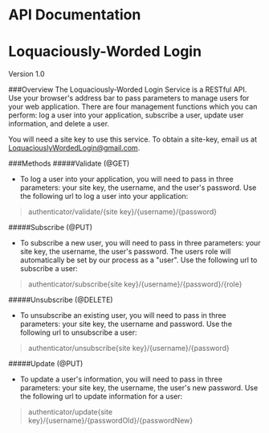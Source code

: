 API Documentation
=======
Loquaciously-Worded Login
=======
Version 1.0

###Overview
The Loquaciously-Worded Login Service is a RESTful API. Use your browser's address bar to pass parameters to manage users for your web application. There are four management functions which you can perform: log a user into your application, subscribe a user, update user information, and delete a user.

You will need a site key to use this service. To obtain a site-key, email us at LoquaciouslyWordedLogin@gmail.com.

###Methods
#####Validate (@GET)
* To log a user into your application, you will need to pass in three parameters: your site key, the username, and the user's password. Use the following url to log a user into your application:

>  authenticator/validate/{site key}/{username}/{password}

#####Subscribe (@PUT)
* To subscribe a new user, you will need to pass in three parameters: your site key, the username, the user's password. The users role will automatically be set by our process as a "user". Use the following url to subscribe a user:

>  authenticator/subscribe{site key}/{username}/{password}/{role}

#####Unsubscribe (@DELETE)
* To unsubscribe an existing user, you will need to pass in three parameters: your site key, the username and password. Use the following url to unsubscribe a user:

> authenticator/unsubscribe{site key}/{username}/{password}

#####Update (@PUT)
* To update a user's information, you will need to pass in three parameters: your site key, the username, the user's new password. Use the following url to update information for a user:

> authenticator/update{site key}/{username}/{passwordOld}/{passwordNew}
